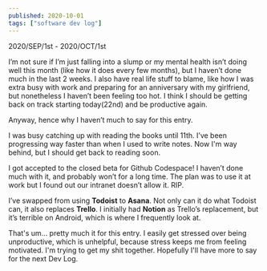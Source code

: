 ```yaml
---
published: 2020-10-01
tags: ["software dev log"]
---
```


2020/SEP/1st - 2020/OCT/1st

I’m not sure if I’m just falling into a slump or my mental health isn’t doing well this month (like how it does every few months), but I haven’t done much in the last 2 weeks. I also have real life stuff to blame, like how I was extra busy with work and preparing for an anniversary with my girlfriend, but nonetheless I haven’t been feeling too hot. I think I should be getting back on track starting today(22nd) and be productive again.

Anyway, hence why I haven’t much to say for this entry.

I was busy catching up with reading the books until 11th. I’ve been progressing way faster than when I used to write notes. Now I'm way behind, but I should get back to reading soon.

I got accepted to the closed beta for Github Codespace! I haven’t done much with it, and probably won’t for a long time. The plan was to use it at work but I found out our intranet doesn’t allow it. RIP.

I’ve swapped from using **Todoist** to **Asana**. Not only can it do what Todoist can, it also replaces **Trello**. I initially had **Notion** as Trello’s replacement, but it’s terrible on Android, which is where I frequently look at.

That's um... pretty much it for this entry. I easily get stressed over being unproductive, which is unhelpful, because stress keeps me from feeling motivated. I'm trying to get my shit together. Hopefully I'll have more to say for the next Dev Log.
